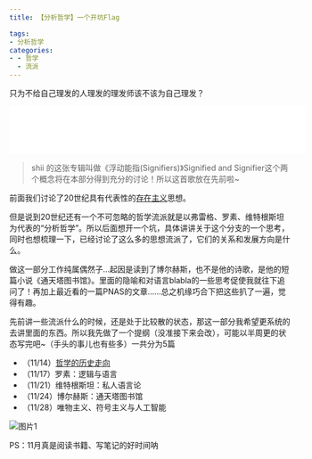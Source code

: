 ```yaml
---
title: 【分析哲学】一个开坑Flag

tags:
- 分析哲学
categories:
- - 哲学
  - 流派 
---
```


只为不给自己理发的人理发的理发师该不该为自己理发？

<!--more-->

<iframe frameborder="no" border="0" marginwidth="0" marginheight="0" width=530 height=86 src="//music.163.com/outchain/player?type=2&id=1382309654&auto=0&height=66"></iframe>

> shii 的这张专辑叫做《浮动能指(Signifiers)》Signified and Signifier这个两个概念将在本部分得到充分的讨论！所以这首歌放在先前啦~

前面我们讨论了20世纪具有代表性的[存在主义](https://dinghye.gitee.io/tags/%E5%AD%98%E5%9C%A8%E4%B8%BB%E4%B9%89/)思想。

但是说到20世纪还有一个不可忽略的哲学流派就是以弗雷格、罗素、维特根斯坦为代表的“分析哲学”。所以后面想开一个坑，具体讲讲关于这个分支的一个思考，同时也想梳理一下，已经讨论了这么多的思想流派了，它们的关系和发展方向是什么。

做这一部分工作纯属偶然子…起因是读到了博尔赫斯，也不是他的诗歌，是他的短篇小说《通天塔图书馆》。里面的隐喻和对语言blabla的一些思考促使我就往下追问了！再加上最近看的一篇PNAS的文章……总之机缘巧合下把这些扒了一遍，觉得有趣。

先前讲一些流派什么的时候，还是处于比较散的状态，那这一部分我希望更系统的去讲里面的东西。所以我先做了一个提纲（没准接下来会改），可能以半周更的状态写完吧~（手头的事儿也有些多）一共分为5篇

* （11/14）[哲学的历史走向](https://dinghye.gitee.io/2021/11/14/historicalTrendOfPhilosophy/)
* （11/17）罗素：逻辑与语言
* （11/21）维特根斯坦：私人语言论
* （11/24）博尔赫斯：通天塔图书馆
* （11/28）唯物主义、符号主义与人工智能

![图片1](https://i.loli.net/2021/11/10/8a4AWXEoUVpneTm.png)

PS：11月真是阅读书籍、写笔记的好时间呐

